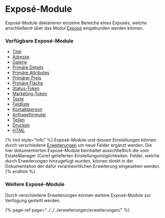 # Exposé-Module

Exposé-Module deklarieren einzelne Bereiche eines Exposés, welche anschließend über das Modul [Exposé](../../frontend-konfiguration/module/expose.md) eingebunden werden können.

### Verfügbare Exposé-Module

* [Titel](titel.md)
* [Adresse](adresse.md)
* [Galerie](galerie.md)
* [Primäre Details](primaere-details.md)
* [Primäre Attributes](primaere-attribute.md)
* [Primärer Preis](primaerer-preis.md)
* [Primäre Fläche](primaere-flaeche.md)
* [Status-Token](status-token.md)
* [Marketing-Token](vermarktungs-token.md)
* [Texte](texte.md)
* [Feldliste](feldliste.md)
* [Kontaktperson](kontaktperson.md)
* [Anfrageformular](anfrageformular.md)
* [Teilen](teilen.md)
* [Drucken](drucken.md)
* [HTML](eigener-html-code.md)

{% hint style="info" %}
Exposé-Module und dessen Einstellungen können durch verschiedene [Erweiterungen](../../../erweiterungen/erweiterungen/) um neue Felder ergänzt werden. Die hier dokumentierten Exposé-Module beinhaltet ausschließlich die vom EstateManager \(Core\) gelieferten Einstellungsmöglichkeiten. Felder, welche durch Erweiterungen hinzugefügt wurden, können direkt in der Dokumentation der dafür verantwortlichen Erweiterung eingesehen werden.
{% endhint %}

### Weitere Exposé-Module

Durch verschiedene Erweiterungen können weitere Exposé-Module zur Verfügung gestellt werden.

{% page-ref page="../../../erweiterungen/erweiterungen/" %}



